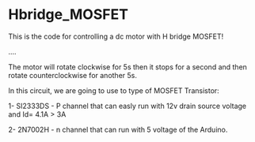 # Hbridge_MOSFET

This is the code for controlling a dc motor with H bridge MOSFET!

....

The motor will rotate clockwise for 5s then it stops for a second and then rotate counterclockwise for another 5s.

In this circuit, we are going to use to type of MOSFET Transistor:

1- SI2333DS - P channel that can easly run with 12v drain source voltage and Id= 4.1A > 3A

2- 2N7002H - n channel that can run with 5 voltage of the Arduino.
